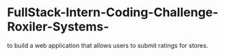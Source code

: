 # FullStack-Intern-Coding-Challenge-Roxiler-Systems-
 to build a web application that allows users to submit ratings for stores.
